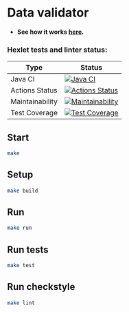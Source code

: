 # Data validator



* **See how it works [here]().**


### Hexlet tests and linter status:
| Type | Status                                                                                                                                                                        |
| ---- |-------------------------------------------------------------------------------------------------------------------------------------------------------------------------------|
| Java CI | [![Java CI](https://github.com/Linkshegelianer/java-project-78/workflows/Java%20CI/badge.svg)](https://github.com/Linkshegelianer/java-project-78/actions/workflows/java-ci.yml) |
| Actions Status | [![Actions Status](https://github.com/Linkshegelianer/java-project-78/workflows/hexlet-check/badge.svg)](https://github.com/Linkshegelianer/java-project-78/actions)   |
| Maintainability | [![Maintainability](https://api.codeclimate.com/v1/badges/3148ea9865e7ac3d0cf4/maintainability)](https://codeclimate.com/github/Linkshegelianer/java-project-78/maintainability) |
| Test Coverage | [![Test Coverage](https://api.codeclimate.com/v1/badges/3148ea9865e7ac3d0cf4/test_coverage)](https://codeclimate.com/github/Linkshegelianer/java-project-78/test_coverage) |



## Start

```sh
make
```

## Setup
```sh
make build
```

## Run
```sh
make run
```

## Run tests
```sh
make test
```

## Run checkstyle
```sh
make lint
```


